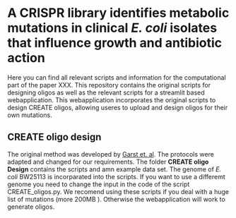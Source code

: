 # A CRISPR library identifies metabolic mutations in clinical *E. coli* isolates that influence growth and antibiotic action

Here you can find all relevant scripts and information for the computational part of the paper XXX.
This repository contains the original scripts for designing oligos as well as the relevant scripts for a streamlit based webapplication.
This webapplication incorporates the original scripts to design CREATE oligos, allowing useres to upload and design oligos for their own mutations.  

## CREATE oligo design
The original method was developed by [Garst et. al](https://www.nature.com/articles/nbt.3718). The protocols were adapted 
and changed for our requirements. The folder **CREATE oligo Design** contains the scripts and amn example data set. The genome
of *E. coli* BW25113 is incorparated into the scripts. If you want to use a differemt genome you need to change the input in the code of 
the script CREATE_oligos.py. We recomend using these scripts if you deal with a huge list of mutations (more 200MB ). Otherwise the webapplication
will work to generate oligos.
